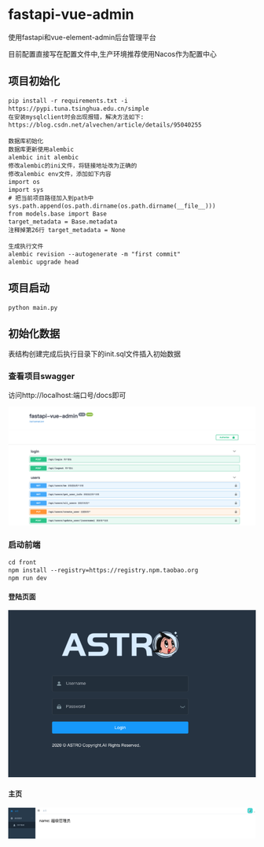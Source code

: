 # fastapi-vue-admin
使用fastapi和vue-element-admin后台管理平台

目前配置直接写在配置文件中,生产环境推荐使用Nacos作为配置中心

## 项目初始化
```shell script
pip install -r requirements.txt -i  https://pypi.tuna.tsinghua.edu.cn/simple
在安装mysqlclient时会出现报错，解决方法如下:
https://blog.csdn.net/alvechen/article/details/95040255

数据库初始化
数据库更新使用alembic
alembic init alembic
修改alembic的ini文件，将链接地址改为正确的
修改alembic env文件，添加如下内容
import os
import sys
# 把当前项目路径加入到path中
sys.path.append(os.path.dirname(os.path.dirname(__file__)))
from models.base import Base
target_metadata = Base.metadata
注释掉第26行 target_metadata = None

生成执行文件
alembic revision --autogenerate -m "first commit"
alembic upgrade head
```

## 项目启动
```shell script
python main.py
```

## 初始化数据
表结构创建完成后执行目录下的init.sql文件插入初始数据

### 查看项目swagger
访问http://localhost:端口号/docs即可

![swagger](asserts/swagger.png)

### 启动前端
```shell script
cd front
npm install --registry=https://registry.npm.taobao.org
npm run dev
```

#### 登陆页面
![login](asserts/login.png)

#### 主页
![dashboard](asserts/dashboard.png)
